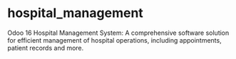 # hospital_management
Odoo 16 Hospital Management System: A comprehensive software solution for efficient management of hospital operations, including appointments, patient records and more.
